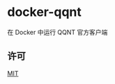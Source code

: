 # docker-qqnt

在 Docker 中运行 QQNT 官方客户端

## 许可

[MIT](https://github.com/ilharp/docker-qqnt/blob/master/LICENSE)
